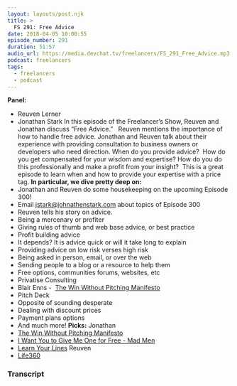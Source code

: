 ```yaml
---
layout: layouts/post.njk
title: >
  FS 291: Free Advice
date: 2018-04-05 10:00:55
episode_number: 291
duration: 51:57
audio_url: https://media.devchat.tv/freelancers/FS_291_Free_Advice.mp3
podcast: freelancers
tags:
  - freelancers
  - podcast
---
```


**Panel:**

- Reuven Lerner
- Jonathan Stark
  In this episode of the Freelancer’s Show, Reuven and Jonathan discuss “Free Advice.” &nbsp; Reuven mentions the importance of how to handle free advice. Jonathan and Reuven talk about their experience with providing consultation to business owners or developers who need direction. When do you provide advice?&nbsp; How do you get compensated for your wisdom and expertise? How do you do this professionally and make a profit from your insight?&nbsp; This is a great episode to learn when and how to provide your expertise with a price tag. **In particular, we dive pretty deep on:&nbsp;**
- Jonathan and Reuven do some housekeeping on the upcoming Episode 300!
- Email [jstark@johnathenstark.com](mailto:jstark@johnathenstark.com) about topics of Episode 300
- Reuven tells his story on advice.
- Being a mercenary or profiter
- Giving rules of thumb and web base advice, or best practice
- Profit building advice
- It depends? It is advice quick or will it take long to explain
- Providing advice on low risk verses high risk
- Being asked in person, email, or over the web
- Sending people to a blog or a resource to help them
- Free options, communities forums, websites, etc
- Privatise Consulting
- Blair Enns -&nbsp; [The Win Without Pitching Manifesto](https://www.winwithoutpitching.com/the-manifesto/)
- Pitch Deck
- Opposite of sounding desperate
- Dealing with discount prices
- Payment plans options
- And much more!
  **Picks:** Jonathan
- [The Win Without Pitching Manifesto](https://www.winwithoutpitching.com/the-manifesto/)
- [I Want You to Give Me One for Free - Mad Men](https://www.youtube.com/watch?v=E1JvNlSfiD0)
- [Learn Your Lines](https://expensiveproblem.com/pricing#lyl)
  Reuven
- [Life360](https://www.life360.com/)

### Transcript
